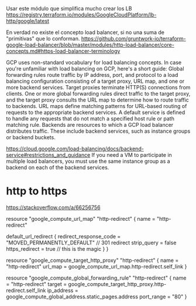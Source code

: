 Usar este módulo que simplifica mucho crear los LB
https://registry.terraform.io/modules/GoogleCloudPlatform/lb-http/google/latest


En verdad no existe el concepto load balancer, si no una suma de "primitivas" que lo conforman.
https://github.com/gruntwork-io/terraform-google-load-balancer/blob/master/modules/http-load-balancer/core-concepts.md#https-load-balancer-terminology

GCP uses non-standard vocabulary for load balancing concepts. In case you're unfamiliar with load balancing on GCP, here's a short guide:
  Global forwarding rules route traffic by IP address, port, and protocol to a load balancing configuration consisting of a target proxy, URL map, and one or more backend services.
  Target proxies terminate HTTP(S) connections from clients. One or more global forwarding rules direct traffic to the target proxy, and the target proxy consults the URL map to determine how to route traffic to backends.
  URL maps define matching patterns for URL-based routing of requests to the appropriate backend services. A default service is defined to handle any requests that do not match a specified host rule or path matching rule.
  Backends are resources to which a GCP load balancer distributes traffic. These include backend services, such as instance groups or backend buckets.

https://cloud.google.com/load-balancing/docs/backend-service#restrictions_and_guidance
If you need a VM to participate in multiple load balancers, you must use the same instance group as a backend on each of the backend services.



# http to https
https://stackoverflow.com/a/66256756

resource "google_compute_url_map" "http-redirect" {
  name = "http-redirect"

  default_url_redirect {
    redirect_response_code = "MOVED_PERMANENTLY_DEFAULT"  // 301 redirect
    strip_query            = false
    https_redirect         = true  // this is the magic
  }
}

resource "google_compute_target_http_proxy" "http-redirect" {
  name    = "http-redirect"
  url_map = google_compute_url_map.http-redirect.self_link
}

resource "google_compute_global_forwarding_rule" "http-redirect" {
  name       = "http-redirect"
  target     = google_compute_target_http_proxy.http-redirect.self_link
  ip_address = google_compute_global_address.static_pages.address
  port_range = "80"
}
